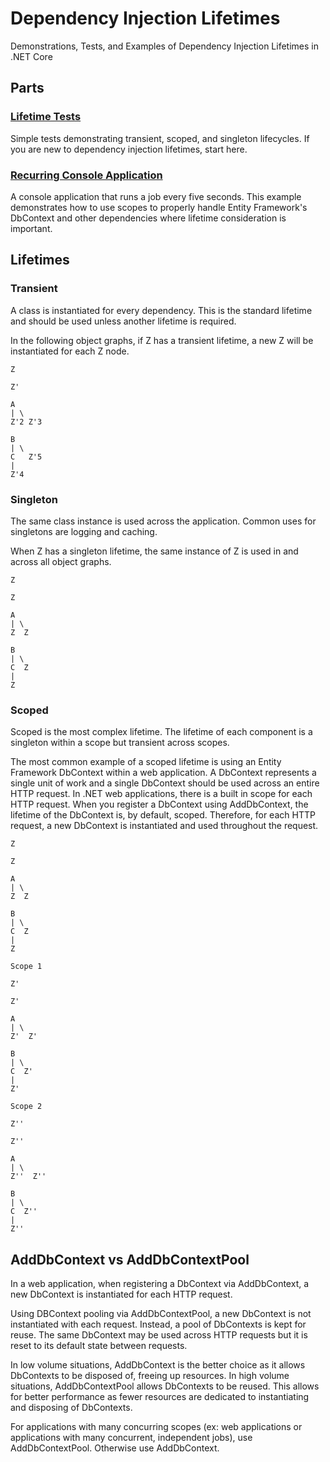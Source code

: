 # Dependency Injection Lifetimes
Demonstrations, Tests, and Examples of Dependency Injection Lifetimes in .NET Core

## Parts

### [Lifetime Tests](https://github.com/justinjstark/DependencyInjectionLifetimes/tree/master/src/LifetimeTests)

Simple tests demonstrating transient, scoped, and singleton lifecycles. If you are new to dependency injection lifetimes, start here.

### [Recurring Console Application](https://github.com/justinjstark/DependencyInjectionLifetimes/tree/master/src/RecurringConsoleApplication)

A console application that runs a job every five seconds. This example demonstrates how to use scopes to properly handle Entity Framework's DbContext and other dependencies where lifetime consideration is important.

## Lifetimes

### Transient

A class is instantiated for every dependency. This is the standard lifetime and should be used unless another lifetime is required.

In the following object graphs, if Z has a transient lifetime, a new Z will be instantiated for each Z node.

```
Z

Z'

A
| \
Z'2 Z'3

B
| \
C   Z'5
|
Z'4
```

### Singleton

The same class instance is used across the application. Common uses for singletons are logging and caching.

When Z has a singleton lifetime, the same instance of Z is used in and across all object graphs.

```
Z

Z

A
| \
Z  Z

B
| \
C  Z
|
Z
```

### Scoped

Scoped is the most complex lifetime. The lifetime of each component is a singleton within a scope but transient across scopes.

The most common example of a scoped lifetime is using an Entity Framework DbContext within a web application. A DbContext represents a single unit of work and a single DbContext should be used across an entire HTTP request. In .NET web applications, there is a built in scope for each HTTP request. When you register a DbContext using AddDbContext, the lifetime of the DbContext is, by default, scoped. Therefore, for each HTTP request, a new DbContext is instantiated and used throughout the request.

```
Z

Z

A
| \
Z  Z

B
| \
C  Z
|
Z

Scope 1

Z'

Z'

A
| \
Z'  Z'

B
| \
C  Z'
|
Z'

Scope 2

Z''

Z''

A
| \
Z''  Z''

B
| \
C  Z''
|
Z''
```

## AddDbContext vs AddDbContextPool

In a web application, when registering a DbContext via AddDbContext, a new DbContext is instantiated for each HTTP request.

Using DBContext pooling via AddDbContextPool, a new DbContext is not instantiated with each request. Instead, a pool of DbContexts is kept for reuse. The same DbContext may be used across HTTP requests but it is reset to its default state between requests.

In low volume situations, AddDbContext is the better choice as it allows DbContexts to be disposed of, freeing up resources. In high volume situations, AddDbContextPool allows DbContexts to be reused. This allows for better performance as fewer resources are dedicated to instantiating and disposing of DbContexts.

For applications with many concurring scopes (ex: web applications or applications with many concurrent, independent jobs), use AddDbContextPool. Otherwise use AddDbContext.
